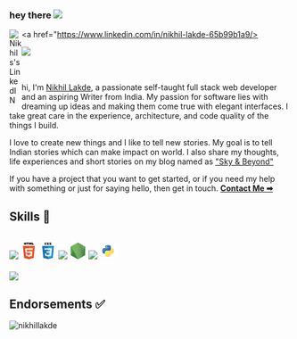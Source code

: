 ### hey there <img src="https://media.giphy.com/media/hvRJCLFzcasrR4ia7z/giphy.gif" width="25px">


<a href="https://www.linkedin.com/in/nikhil-lakde-65b99b1a9/>
  <img align="left" alt="Nikhils's LinkedIN" width="22px" src="https://raw.githubusercontent.com/peterthehan/peterthehan/master/assets/linkedin.svg" />
</a>

![](https://visitor-badge.glitch.me/badge?page_id=nikhillakde.nikhillakde)

<br />

hi, I'm [Nikhil Lakde](https://aakash2201.github.io/Personal-Website/), a passionate self-taught full stack web developer and an aspiring Writer from India. My passion for software lies with dreaming up ideas and making them come true with elegant interfaces. I take great care in the experience, architecture, and code quality of the things I build.

I love to create new things and I like to tell new stories. My goal is to tell Indian stories which can make impact on world. I also share my thoughts, life experiences and short stories on my blog named as ["Sky & Beyond"](https://sky-n-beyond.blogspot.com/)


  
If you have a project that you want to get started, or if you need my help
with something or just for saying hello, then get in touch. 
**[Contact Me ➡](nikhillakde2001@gmail.com)**



## Skills 🎨

<br>
<code><img height="30" src="https://upload.wikimedia.org/wikipedia/commons/6/6a/JavaScript-logo.png"></code>
<code><img height="30" src="https://raw.githubusercontent.com/github/explore/80688e429a7d4ef2fca1e82350fe8e3517d3494d/topics/html/html.png"></code>
<code><img height="30" src="https://raw.githubusercontent.com/github/explore/80688e429a7d4ef2fca1e82350fe8e3517d3494d/topics/css/css.png"></code>
<code><img height="30" src="https://cpng.pikpng.com/pngl/s/204-2047555_datei-java-logo-svg-java-logo-svg-clipart.png"></code>
<code><img height="30" src="https://raw.githubusercontent.com/github/explore/80688e429a7d4ef2fca1e82350fe8e3517d3494d/topics/nodejs/nodejs.png"></code>
<code><img height="30" src="https://i.redd.it/31b2ii8hchi31.jpg"></code>
<code><img height="30" src="https://raw.githubusercontent.com/github/explore/80688e429a7d4ef2fca1e82350fe8e3517d3494d/topics/python/python.png"></code>

<br>

</br>

<a href="https://github.com/nikhillakde">
  <img align="center" src="https://github-readme-stats.vercel.app/api/top-langs/?username=aakash2201&theme=dark&hide_langs_below=1" />
</a>



<br>
  
## Endorsements ✅
  
<p align="left"> <img src="https://github-readme-stats.vercel.app/api?username=nikhillakde&show_icons=true&theme=gotham" alt="nikhillakde" />
